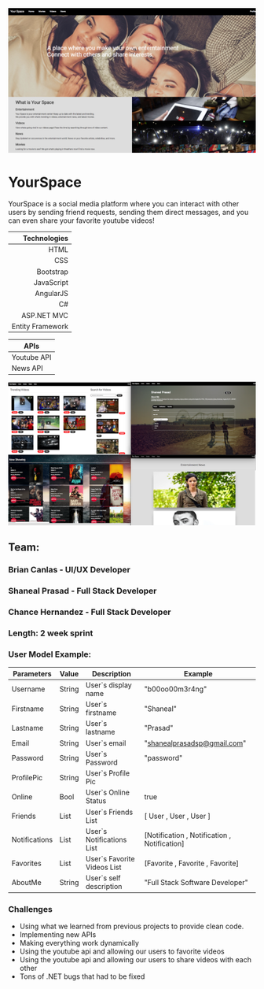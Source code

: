<img src="./READMEPic/home.png">

<h1>YourSpace</h1>

YourSpace is a social media platform where you can interact with other users by sending friend requests, sending them direct messages, and you can even share your favorite  youtube videos!  

|  Technologies    |    
|-----------------:|    
| HTML             |    
| CSS              |    
| Bootstrap        |
| JavaScript       |
| AngularJS        |
| C#               |
| ASP.NET MVC      |
| Entity Framework |

| APIs        |
|-------------|
| Youtube API |
| News API    |

<img src="./READMEPic/multi.png">

<h2>Team:</h2>
<h3>Brian Canlas - UI/UX Developer</h3>
<h3>Shaneal Prasad - Full Stack Developer</h3>
<h3>Chance Hernandez - Full Stack Developer</h3>

<h3>Length: 2 week sprint</h3>

<h3>User Model Example:</h3>

| Parameters    | Value              | Description                 | Example                                      |
|---------------|--------------------|-----------------------------|----------------------------------------------|
| Username      | String             | User`s display name         | "b00oo00m3r4ng"                              |
| Firstname     | String             | User`s firstname            | "Shaneal"                                    |
| Lastname      | String             | User`s lastname             | "Prasad"                                     |
| Email         | String             | User`s email                | "shanealprasadsp@gmail.com"                  |
| Password      | String             | User`s Password             | "password"                                   |
| ProfilePic    | String             | User`s Profile Pic          | <img src="">                                 |
| Online        | Bool               | User`s Online Status        | true                                         |
| Friends       | List<User>         | User`s Friends List         | [ User , User , User ]                       |
| Notifications | List<Notification> | User`s Notifications List   | [Notification , Notification , Notification] |
| Favorites     | List<Favorite>     | User`s Favorite Videos List | [Favorite , Favorite , Favorite]             |
| AboutMe       | String             | User`s self description     | "Full Stack Software Developer"              |


<h3>Challenges</h3>
    <ul>
        <li>Using what we learned from previous projects to provide clean code.</li>
        <li>Implementing new APIs</li>
        <li>Making everything work dynamically</li>
        <li>Using the youtube api and allowing our users to favorite videos</li>
        <li>Using the youtube api and allowing our users to share videos with each other</li>
        <li>Tons of .NET bugs that had to be fixed</li>
    </ul>
